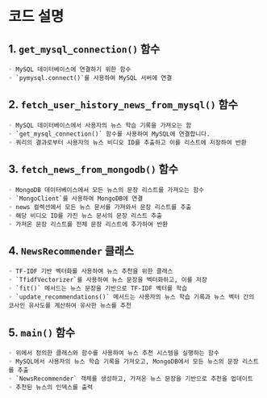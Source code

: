 # 코드 설명

## 1. **`get_mysql_connection()`** 함수
    ◦ MySQL 데이터베이스에 연결하기 위한 함수
    ◦ `pymysql.connect()`를 사용하여 MySQL 서버에 연결

## 2. **`fetch_user_history_news_from_mysql()`** 함수
    ◦ MySQL 데이터베이스에서 사용자의 뉴스 학습 기록을 가져오는 함
    ◦ `get_mysql_connection()` 함수를 사용하여 MySQL에 연결합니다.
    ◦ 쿼리의 결과로부터 사용자의 뉴스 비디오 ID를 추출하고 이를 리스트에 저장하여 반환

## 3. **`fetch_news_from_mongodb()`** 함수
    ◦ MongoDB 데이터베이스에서 모든 뉴스의 문장 리스트를 가져오는 함수
    ◦ `MongoClient`를 사용하여 MongoDB에 연결
    ◦ news 컬렉션에서 모든 뉴스 문서를 가져와서 문장 리스트를 추출
    ◦ 해당 비디오 ID를 가진 뉴스 문서의 문장 리스트 추출
    ◦ 가져온 문장 리스트를 전체 문장 리스트에 추가하여 반환

## 4. **`NewsRecommender`** 클래스
    ◦ TF-IDF 기반 벡터화를 사용하여 뉴스 추천을 위한 클래스
    ◦ `TfidfVectorizer`를 사용하여 뉴스 문장을 벡터화하고, 이를 저장
    ◦ `fit()` 메서드는 뉴스 문장을 기반으로 TF-IDF 벡터를 학습
    ◦ `update_recommendations()` 메서드는 사용자의 뉴스 학습 기록과 뉴스 벡터 간의 코사인 유사도를 계산하여 유사한 뉴스를 추천

## 5. **`main()`** 함수
    ◦ 위에서 정의한 클래스와 함수를 사용하여 뉴스 추천 시스템을 실행하는 함수
    ◦ MySQL에서 사용자의 뉴스 학습 기록을 가져오고, MongoDB에서 모든 뉴스의 문장 리스트를 추출
    ◦ `NewsRecommender` 객체를 생성하고, 가져온 뉴스 문장을 기반으로 추천을 업데이트
    ◦ 추천된 뉴스의 인덱스를 출력

